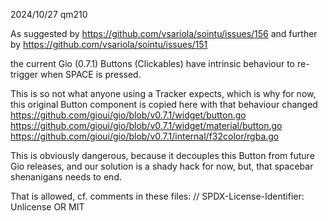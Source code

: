 2024/10/27 qm210

As suggested by
https://github.com/vsariola/sointu/issues/156
and further by
https://github.com/vsariola/sointu/issues/151

the current Gio (0.7.1) Buttons (Clickables) have intrinsic behaviour
to re-trigger when SPACE is pressed.

This is so not what anyone using a Tracker expects, which is why for now,
this original Button component is copied here with that behaviour changed
https://github.com/gioui/gio/blob/v0.7.1/widget/button.go
https://github.com/gioui/gio/blob/v0.7.1/widget/material/button.go
https://github.com/gioui/gio/blob/v0.7.1/internal/f32color/rgba.go

This is obviously dangerous, because it decouples this Button from future
Gio releases, and our solution is a shady hack for now, but,
that spacebar shenanigans needs to end.

That is allowed, cf. comments in these files: 
// SPDX-License-Identifier: Unlicense OR MIT
